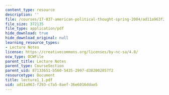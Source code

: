 ```yaml
---
content_type: resource
description: ''
file: /courses/17-037-american-political-thought-spring-2004/ad11a963f293c7a58aef36e6016ddae5_lecture1_1.pdf
file_size: 372135
file_type: application/pdf
hide_download: true
hide_download_original: null
learning_resource_types:
- Lecture Notes
license: https://creativecommons.org/licenses/by-nc-sa/4.0/
ocw_type: OCWFile
parent_title: Lecture Notes
parent_type: CourseSection
parent_uid: 87133651-b560-5435-2997-d382002857f2
resourcetype: Document
title: lecture1_1.pdf
uid: ad11a963-f293-c7a5-8aef-36e6016ddae5
---
```

